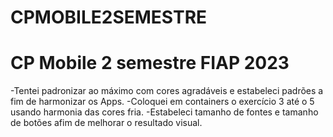 # CPMOBILE2SEMESTRE
# CP Mobile 2 semestre FIAP 2023
-Tentei padronizar ao máximo com cores agradáveis e estabeleci padrões a fim de harmonizar os Apps.
-Coloquei em containers o exercício 3 até o 5 usando harmonia das cores fria.
-Estabeleci tamanho de fontes e tamanho de botões afim de melhorar o resultado visual.

